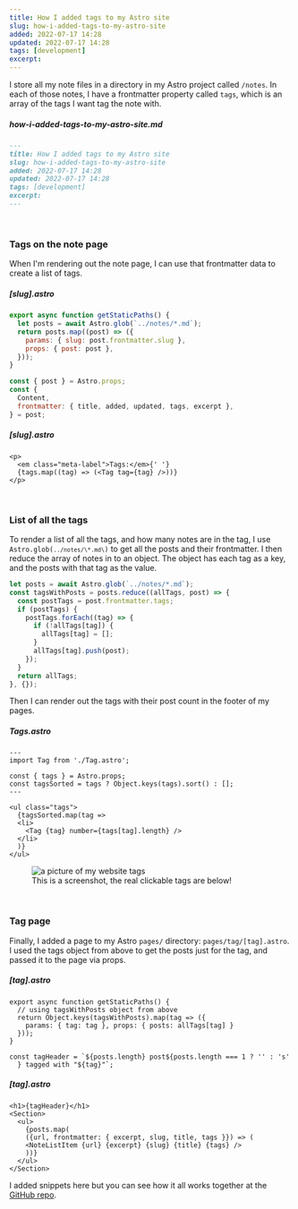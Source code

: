```yaml
---
title: How I added tags to my Astro site
slug: how-i-added-tags-to-my-astro-site
added: 2022-07-17 14:28
updated: 2022-07-17 14:28
tags: [development]
excerpt:
---
```


I store all my note files in a directory in my Astro project called `/notes`.
In each of those notes, I have a frontmatter property called `tags`, which is an array of the tags I want tag the note with.

##### how-i-added-tags-to-my-astro-site.md

```md
---
title: How I added tags to my Astro site
slug: how-i-added-tags-to-my-astro-site
added: 2022-07-17 14:28
updated: 2022-07-17 14:28
tags: [development]
excerpt:
---
```

<br/>

### Tags on the note page

When I'm rendering out the note page, I can use that frontmatter data to create a list of tags.

##### [slug].astro

```js
export async function getStaticPaths() {
  let posts = await Astro.glob(`../notes/*.md`);
  return posts.map((post) => ({
    params: { slug: post.frontmatter.slug },
    props: { post: post },
  }));
}

const { post } = Astro.props;
const {
  Content,
  frontmatter: { title, added, updated, tags, excerpt },
} = post;
```

##### [slug].astro

```astro
<p>
  <em class="meta-label">Tags:</em>{' '}
  {tags.map((tag) => (<Tag tag={tag} />))}
</p>
```

<br/>

### List of all the tags

To render a list of all the tags, and how many notes are in the tag, I use <code>Astro.glob(`../notes/\*.md\`)</code> to get all the posts and their frontmatter. I then reduce the array of notes in to an object. The object has each tag as a key, and the posts with that tag as the value.

```js
let posts = await Astro.glob(`../notes/*.md`);
const tagsWithPosts = posts.reduce((allTags, post) => {
  const postTags = post.frontmatter.tags;
  if (postTags) {
    postTags.forEach((tag) => {
      if (!allTags[tag]) {
        allTags[tag] = [];
      }
      allTags[tag].push(post);
    });
  }
  return allTags;
}, {});
```

Then I can render out the tags with their post count in the footer of my pages.

##### Tags.astro

```astro
---
import Tag from './Tag.astro';

const { tags } = Astro.props;
const tagsSorted = tags ? Object.keys(tags).sort() : [];
---

<ul class="tags">
  {tagsSorted.map(tag =>
  <li>
    <Tag {tag} number={tags[tag].length} />
  </li>
  )}
</ul>
```

<figure>
<img alt="a picture of my website tags" src="/images/tags.png" class="webfeedsFeaturedVisual" />
<figcaption>This is a screenshot, the real clickable tags are below!</figcaption>
</figure>

<br />

### Tag page

Finally, I added a page to my Astro `pages/` directory: `pages/tag/[tag].astro`. I used the tags object from above to get
the posts just for the tag, and passed it to the page via props.

##### [tag].astro

```astro
export async function getStaticPaths() {
  // using tagsWithPosts object from above
  return Object.keys(tagsWithPosts).map(tag => ({
    params: { tag: tag }, props: { posts: allTags[tag] }
  }));
}

const tagHeader = `${posts.length} post${posts.length === 1 ? '' : 's'
  } tagged with "${tag}"`;
```

##### [tag].astro

```astro
<h1>{tagHeader}</h1>
<Section>
  <ul>
    {posts.map(
    ({url, frontmatter: { excerpt, slug, title, tags }}) => (
    <NoteListItem {url} {excerpt} {slug} {title} {tags} />
    ))}
  </ul>
</Section>
```

I added snippets here but you can see how it all works together at the [GitHub repo](https://github.com/rachsmithcodes/rachsmith.com).
